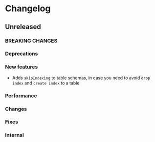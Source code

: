 # Changelog

## Unreleased

### BREAKING CHANGES

### Deprecations

### New features

- Adds `skipIndexing` to table schemas, in case you need to avoid `drop index` and `create index` to a table

### Performance

### Changes

### Fixes

### Internal
